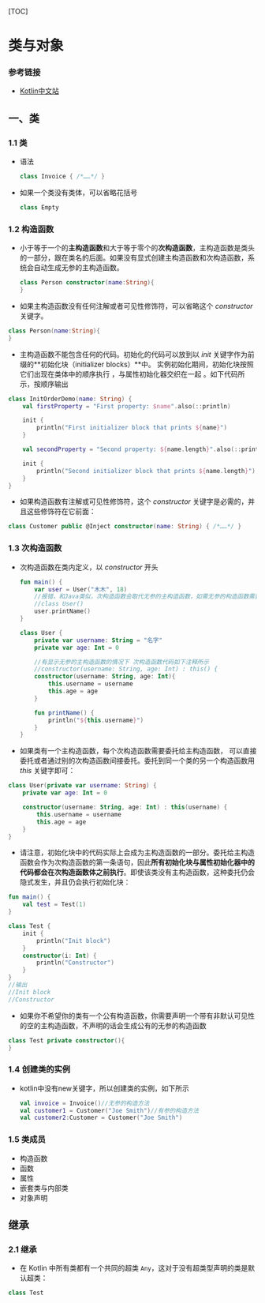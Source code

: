

[TOC]

# 类与对象

### 参考链接

* [Kotlin中文站](https://www.kotlincn.net/docs/reference/basic-types.html)

## 一、类

### 1.1 类

* 语法

  ```kotlin
  class Invoice { /*……*/ }
  ```

* 如果一个类没有类体，可以省略花括号

  ```kotlin
  class Empty
  ```

### 1.2 构造函数

* 小于等于一个的**主构造函数**和大于等于零个的**次构造函数**，主构造函数是类头的一部分，跟在类名的后面。如果没有显式创建主构造函数和次构造函数，系统会自动生成无参的主构造函数。

  ```kotlin
  class Person constructor(name:String){
  }
  ```

*  如果主构造函数没有任何注解或者可见性修饰符，可以省略这个 *constructor* 关键字。 

  ```kotlin
  class Person(name:String){
  }
  ```

*  主构造函数不能包含任何的代码。初始化的代码可以放到以 *init* 关键字作为前缀的**初始化块（initializer blocks）**中。  实例初始化期间，初始化块按照它们出现在类体中的顺序执行 ，与属性初始化器交织在一起  。如下代码所示，按顺序输出

  ```kotlin
  class InitOrderDemo(name: String) {
      val firstProperty = "First property: $name".also(::println)
  
      init {
          println("First initializer block that prints ${name}")
      }
  
      val secondProperty = "Second property: ${name.length}".also(::println)
  
      init {
          println("Second initializer block that prints ${name.length}")
      }
  }
  ```

*  如果构造函数有注解或可见性修饰符，这个 *constructor* 关键字是必需的，并且这些修饰符在它前面： 

  ```kotlin
  class Customer public @Inject constructor(name: String) { /*……*/ }
  ```

### 1.3 次构造函数

* 次构造函数在类内定义，以 *constructor* 开头

  ```kotlin
  fun main() {
      var user = User("木木", 18)
      //报错，和Java类似，次构造函数会取代无参的主构造函数，如需无参的构造函数需要显示声明
      //class User()
      user.printName()
  }
  
  class User {
      private var username: String = "名字"
      private var age: Int = 0
  
      //有显示无参的主构造函数的情况下 次构造函数代码如下注释所示
      //constructor(username: String, age: Int) : this() {
      constructor(username: String, age: Int){
          this.username = username
          this.age = age
      }
  
      fun printName() {
          println("${this.username}")
      }
  }
  ```

*  如果类有一个主构造函数，每个次构造函数需要委托给主构造函数， 可以直接委托或者通过别的次构造函数间接委托。委托到同一个类的另一个构造函数用 *this* 关键字即可： 

  ```kotlin
  class User(private var username: String) {
      private var age: Int = 0
  
      constructor(username: String, age: Int) : this(username) {
          this.username = username
          this.age = age
      }
  }
  ```

*  请注意，初始化块中的代码实际上会成为主构造函数的一部分。委托给主构造函数会作为次构造函数的第一条语句，因此**所有初始化块与属性初始化器中的代码都会在次构造函数体之前执行**。即使该类没有主构造函数，这种委托仍会隐式发生，并且仍会执行初始化块： 

  ```kotlin
  fun main() {
      val test = Test(1)
  }
  
  class Test {
      init {
          println("Init block")
      }
      constructor(i: Int) {
          println("Constructor")
      }
  }
  //输出
  //Init block
  //Constructor
  ```

*  如果你不希望你的类有一个公有构造函数，你需要声明一个带有非默认可见性的空的主构造函数，不声明的话会生成公有的无参的构造函数

  ```kotlin
  class Test private constructor(){
  }
  ```

### 1.4 创建类的实例

* kotlin中没有new关键字，所以创建类的实例，如下所示

  ```kotlin
  val invoice = Invoice()//无参的构造方法
  val customer1 = Customer("Joe Smith")//有参的构造方法
  val customer2:Customer = Customer("Joe Smith")
  ```

### 1.5 类成员

* 构造函数
* 函数
* 属性
* 嵌套类与内部类
* 对象声明

## 继承

### 2.1 继承

*  在 Kotlin 中所有类都有一个共同的超类 `Any`，这对于没有超类型声明的类是默认超类： 

  ```kotlin
  class Test
  ```

  

